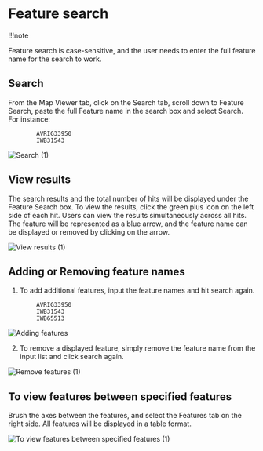  # Feature search
 
 !!!note

 Feature search is case-sensitive, and the user needs to enter the full feature name for the search to work.

 ## Search
 
From the Map Viewer tab, click on the Search tab, scroll down to Feature Search, paste the full Feature name in the search box and select Search. For instance:
```
        AVRIG33950
        IWB31543  
 ```
![Search (1)](https://github.com/user-attachments/assets/478b157c-f607-4f3e-8116-36fa04e0f1b7)

 ## View results
 
The search results and the total number of hits will be displayed under the Feature Search box. To view the results, click the green plus icon on the left side of each hit. Users can view the results simultaneously across all hits. The feature will be represented as a blue arrow, and the feature name can be displayed or removed by clicking on the arrow.  

 ![View results (1)](https://github.com/user-attachments/assets/ab590a89-de94-45b7-867c-0724b682b592)

 ## Adding or Removing feature names
 
1. To add additional features, input the feature names and hit search again.

```
        AVRIG33950
        IWB31543
        IWB65513 
 ```

![Adding features](https://github.com/user-attachments/assets/ab9e781f-a8fa-474e-bc9d-2c17bbd775d1)

2. To remove a displayed feature, simply remove the feature name from the input list and click search again.

![Remove features (1)](https://github.com/user-attachments/assets/58283bca-355b-4ee0-84e1-19dfefa6526d)

 ## To view features between specified features

Brush the axes between the features, and select the Features tab on the right side. All features will be displayed in a table format.

![To view features between specified features (1)](https://github.com/user-attachments/assets/3aff178b-6817-46b2-a299-678cf7d25a31)
